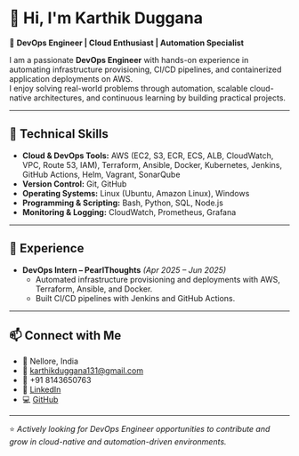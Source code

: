# 👋 Hi, I'm Karthik Duggana  

🚀 **DevOps Engineer | Cloud Enthusiast | Automation Specialist**  

I am a passionate **DevOps Engineer** with hands-on experience in automating infrastructure provisioning, CI/CD pipelines, and containerized application deployments on AWS.  
I enjoy solving real-world problems through automation, scalable cloud-native architectures, and continuous learning by building practical projects.  

---

## 🔧 Technical Skills  

- **Cloud & DevOps Tools:** AWS (EC2, S3, ECR, ECS, ALB, CloudWatch, VPC, Route 53, IAM), Terraform, Ansible, Docker, Kubernetes, Jenkins, GitHub Actions, Helm, Vagrant, SonarQube  
- **Version Control:** Git, GitHub  
- **Operating Systems:** Linux (Ubuntu, Amazon Linux), Windows  
- **Programming & Scripting:** Bash, Python, SQL, Node.js  
- **Monitoring & Logging:** CloudWatch, Prometheus, Grafana  

---

## 💼 Experience  

- **DevOps Intern – PearlThoughts** *(Apr 2025 – Jun 2025)*  
  - Automated infrastructure provisioning and deployments with AWS, Terraform, Ansible, and Docker.  
  - Built CI/CD pipelines with Jenkins and GitHub Actions.  

---
## 📫 Connect with Me  

- 📍 Nellore, India  
- 📧 [karthikduggana131@gmail.com](mailto:karthikduggana131@gmail.com)
-  📱 +91 8143650763  
- 🔗 [LinkedIn](https://www.linkedin.com/in/karthikduggana/)  
- 💻 [GitHub](https://github.com/karthik1434)  

---
⭐️ *Actively looking for DevOps Engineer opportunities to contribute and grow in cloud-native and automation-driven environments.*
